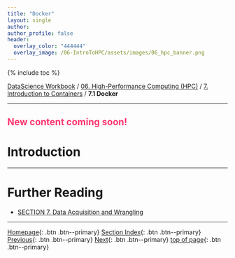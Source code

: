 ```yaml
---
title: "Docker"
layout: single
author:
author_profile: false
header:
  overlay_color: "444444"
  overlay_image: /06-IntroToHPC/assets/images/06_hpc_banner.png
---
```


{% include toc %}

[DataScience Workbook](https://datascience.101workbook.org/) / [06. High-Performance Computing (HPC)](../../00-IntroToHPC-LandingPage) / [7. Introduction to Containers](../00-introduction-to-containers.md) / **7.1 Docker**

---


## <span style="color: #ff3870;">New content coming soon!</span>

# Introduction





___
# Further Reading
* [SECTION 7. Data Acquisition and Wrangling](../../../07-DataParsing/00-DataParsing-LandingPage)

___

[Homepage](../../../index.md){: .btn  .btn--primary}
[Section Index](../../00-IntroToHPC-LandingPage){: .btn  .btn--primary}
[Previous](../01-SINGULARITY/04-singularity-3-tutorial-vagrant){: .btn  .btn--primary}
[Next](../../../07-DataParsing/00-DataParsing-LandingPage){: .btn  .btn--primary}
[top of page](#introduction){: .btn  .btn--primary}
